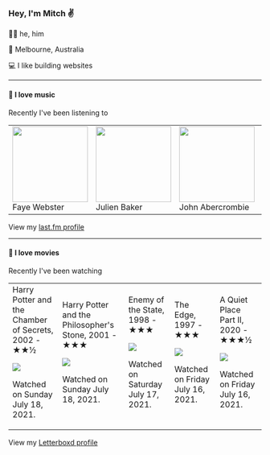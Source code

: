 <article><h3>Hey, I&#x27;m Mitch ✌️</h3><section><p>🙆‍♂️ he, him</p><p>📍 Melbourne, Australia</p><p>💻 I like building websites</p></section><hr/><section><h4>💽 I love music</h4><p>Recently I&#x27;ve been listening to</p><table><tbody><td><img src="https://lastfm.freetls.fastly.net/i/u/174s/13e18b2b5d3f673e6cd4dc66730b48b7.png" height="150px" alt="" role="presentation"/><br/>Faye Webster</td><td><img src="https://lastfm.freetls.fastly.net/i/u/174s/d2f23414e5f03ce5d25bee36dc355aa6.png" height="150px" alt="" role="presentation"/><br/>Julien Baker</td><td><img src="https://lastfm.freetls.fastly.net/i/u/174s/7f5882ab0b9f3f967a981a64f50b4ef2.png" height="150px" alt="" role="presentation"/><br/>John Abercrombie</td><td><img src="https://lastfm.freetls.fastly.net/i/u/174s/d2389b806dd5061b6a75e360c4c46c88.png" height="150px" alt="" role="presentation"/><br/>Clairo</td><td><img src="https://lastfm.freetls.fastly.net/i/u/174s/41180bd5ee1a4defcddbf29b05572f5c.png" height="150px" alt="" role="presentation"/><br/>Jon Hopkins</td></tbody></table><span>View my <a href="https://www.last.fm/user/mylsb">last.fm profile</a></span></section><hr/><section><h4>📼 I love movies</h4><p>Recently I&#x27;ve been watching</p><table><tbody><td>Harry Potter and the Chamber of Secrets, 2002 - ★★½<br/><span> <p><img src="https://a.ltrbxd.com/resized/sm/upload/rj/yc/zl/ex/g8IQhqYYLERU0UxjVaySP46PFEZ-0-500-0-750-crop.jpg?k=75713133ac"/></p> <p>Watched on Sunday July 18, 2021.</p> </span></td><td>Harry Potter and the Philosopher&#x27;s Stone, 2001 - ★★★<br/><span> <p><img src="https://a.ltrbxd.com/resized/sm/upload/5t/cj/6w/6e/harrypotter2-0-500-0-750-crop.jpg?k=5c05c34570"/></p> <p>Watched on Sunday July 18, 2021.</p> </span></td><td>Enemy of the State, 1998 - ★★★<br/><span> <p><img src="https://a.ltrbxd.com/resized/sm/upload/8m/ov/bw/qg/2B0vLBo6gJbnzke4Enc77GCxKrz-0-500-0-750-crop.jpg?k=98d65c5565"/></p> <p>Watched on Saturday July 17, 2021.</p> </span></td><td>The Edge, 1997 - ★★★<br/><span> <p><img src="https://a.ltrbxd.com/resized/film-poster/4/7/1/6/4/47164-the-edge-0-500-0-750-crop.jpg?k=a9d0529e9b"/></p> <p>Watched on Friday July 16, 2021.</p> </span></td><td>A Quiet Place Part II, 2020 - ★★★½<br/><span> <p><img src="https://a.ltrbxd.com/resized/film-poster/4/5/0/3/3/7/450337-a-quiet-place-part-ii-0-500-0-750-crop.jpg?k=23c3662ced"/></p> <p>Watched on Friday July 16, 2021.</p> </span></td></tbody></table><span>View my <a href="https://letterboxd.com/myslab/">Letterboxd profile</a></span></section></article>